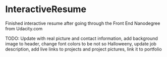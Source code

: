 # InteractiveResume

Finished interactive resume after going through the Front End Nanodegree from Udacity.com

TODO: Update with real picture and contact information, add background image to header, change font colors to be not so Halloweeny, update job description, add live links to projects and project pictures, link it to portfolio 
